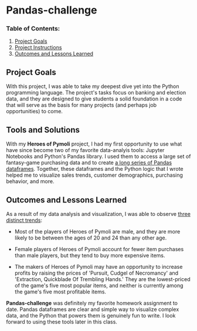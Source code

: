 # Pandas-challenge
### Table of Contents:

 1. [Project Goals](#project-goals)
 2. [Project Instructions](#project-instructions)
 3. [Outcomes and Lessons Learned](#my-results)


## Project Goals
With this project, I was able to take my deepest dive yet into the Python programming language. The project's tasks focus on banking and election data, and they are designed to give students a solid foundation in a code that will serve as the basis for many projects (and perhaps job opportunities) to come. 

## Tools and Solutions
With my **Heroes of Pymoli** project, I had my first opportunity to use what have since become two of my favorite data-analyis tools: Jupyter Notebooks and Python's Pandas library. I used them to access a large set of fantasy-game purchasing data and to create <a href="https://github.com/sonder74/pandas-challenge/blob/master/**HeroesOfPymoli**/HeroesOfPymoli.ipynb">a long series of Pandas dataframes</a>. Together, these dataframes and the Python logic that I wrote helped me to visualize sales trends, customer demographics, purchasing behavior, and more.

## Outcomes and Lessons Learned
As a result of my data analysis and visualization, I was able to observe <a href="https://github.com/sonder74/pandas-challenge/blob/master/**HeroesOfPymoli**/HeroesOfPymoliTrends.txt">three distinct trends</a>:

* Most of the players of Heroes of Pymoli are male, and they are more likely to be between the ages of 20 and 24 than any other age.

* Female players of Heroes of Pymoli account for fewer item purchases than male players, but they tend to buy more expensive items.

* The makers of Heroes of Pymoli may have an opportunity to increase profits by raising the prices of 'Pursuit, Cudgel of Necromancy' and 'Extraction, Quickblade Of Trembling Hands.' They are the lowest-priced of the game's five most popular items, and neither is currently among the game's five most profitable items.

**Pandas-challenge** was definitely my favorite homework assignment to date. Pandas dataframes are clear and simple way to visualize complex data, and the Python that powers them is genuinely fun to write. I look forward to using these tools later in this class.


